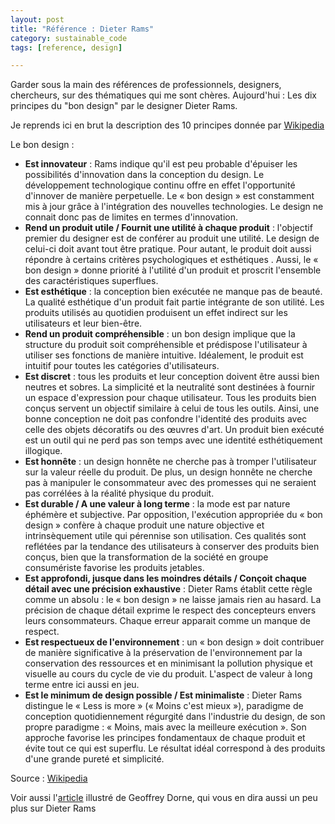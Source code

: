 ```yaml
---
layout: post
title: "Référence : Dieter Rams"
category: sustainable_code
tags: [reference, design]

---
```


Garder sous la main des références de professionnels, designers, chercheurs, sur des thématiques qui me sont chères. Aujourd'hui : Les dix principes du "bon design" par le designer Dieter Rams.

<!--more-->

Je reprends ici en brut la description des 10 principes donnée par [Wikipedia][source]

Le bon design :

- **Est innovateur** : Rams indique qu'il est peu probable d'épuiser les possibilités d'innovation dans la conception du design. Le développement technologique continu offre en effet l'opportunité d'innover de manière perpetuelle. Le « bon design » est constamment mis à jour grâce à l'intégration des nouvelles technologies. Le design ne connait donc pas de limites en termes d'innovation.
- **Rend un produit utile / Fournit une utilité à chaque produit** : l'objectif premier du designer est de conférer au produit une utilité. Le design de celui-ci doit avant tout être pratique. Pour autant, le produit doit aussi répondre à certains critères psychologiques et esthétiques . Aussi, le « bon design » donne priorité à l'utilité d'un produit et proscrit l'ensemble des caractéristiques superflues.
- **Est esthétique** : la conception bien exécutée ne manque pas de beauté. La qualité esthétique d'un produit fait partie intégrante de son utilité. Les produits utilisés au quotidien produisent un effet indirect sur les utilisateurs et leur bien-être.
- **Rend un produit compréhensible** : un bon design implique que la structure du produit soit compréhensible et prédispose l'utilisateur à utiliser ses fonctions de manière intuitive. Idéalement, le produit est intuitif pour toutes les catégories d'utilisateurs.
- **Est discret** : tous les produits et leur conception doivent être aussi bien neutres et sobres. La simplicité et la neutralité sont destinées à fournir un espace d'expression pour chaque utilisateur. Tous les produits bien conçus servent un objectif similaire à celui de tous les outils. Ainsi, une bonne conception ne doit pas confondre l'identité des produits avec celle des objets décoratifs ou des œuvres d'art. Un produit bien exécuté est un outil qui ne perd pas son temps avec une identité esthétiquement illogique.
- **Est honnête** : un design honnête ne cherche pas à tromper l'utilisateur sur la valeur réelle du produit. De plus, un design honnête ne cherche pas à manipuler le consommateur avec des promesses qui ne seraient pas corrélées à la réalité physique du produit.
- **Est durable / A une valeur à long terme** : la mode est par nature éphémère et subjective. Par opposition, l'exécution appropriée du « bon design » confère à chaque produit une nature objective et intrinsèquement utile qui pérennise son utilisation. Ces qualités sont reflétées par la tendance des utilisateurs à conserver des produits bien conçus, bien que la transformation de la société en groupe consumériste favorise les produits jetables.
- **Est approfondi, jusque dans les moindres détails / Conçoit chaque détail avec une précision exhaustive** : Dieter Rams établit cette règle comme un absolu : le « bon design » ne laisse jamais rien au hasard. La précision de chaque détail exprime le respect des concepteurs envers leurs consommateurs. Chaque erreur apparait comme un manque de respect.
- **Est respectueux de l'environnement** : un « bon design » doit contribuer de manière significative à la préservation de l'environnement par la conservation des ressources et en minimisant la pollution physique et visuelle au cours du cycle de vie du produit. L'aspect de valeur à long terme entre ici aussi en jeu.
- **Est le minimum de design possible / Est minimaliste** : Dieter Rams distingue le « Less is more » (« Moins c'est mieux »), paradigme de conception quotidiennement régurgité dans l'industrie du design, de son propre paradigme : « Moins, mais avec la meilleure exécution ». Son approche favorise les principes fondamentaux de chaque produit et évite tout ce qui est superflu. Le résultat idéal correspond à des produits d'une grande pureté et simplicité.

Source : [Wikipedia][source]

Voir aussi l'[article](https://graphism.fr/les-10-grands-principes-du-design-par-dieter-rams/) illustré de Geoffrey Dorne, qui vous en dira aussi un peu plus sur Dieter Rams

[source]: https://fr.wikipedia.org/wiki/Dieter_Rams
